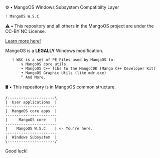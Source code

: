⚙️ **•** MangoOS Windows Subsystem Compatibilty Layer
   ```c
   ! MangoOS W.S.C
   ```

⚠️ **•** This repository and all others in the MangoOS project are under the CC-BY NC License.

[Learn more here!](https://github.com/Carbritao/mango-system-wsc/main/LICENSE.txt)

MangoOS is a **LEGALLY** Windows modification.

```
   ! WSC is a set of PE Files used by MangoOS to:
       v MangoOS core utils.
       • MangoOS C++ libs to the MangoCDK (Mango C++ Developer Kit)
       • MangoOS Graphic Utils (like mdr.exe)
       ^ And More.
```

🛢️ **•** This repository is in MangoOS common structure.
```
/---------------------\
|  User applications  |
-----------------------
|  MangoOS core apps  |
-----------------------
|     MangoOS core    |
-----------------------
|    MangoOS W.S.C    | <- You're here.
-----------------------
|  Windows Subsystem  |
\---------------------/
```

Good luck!
